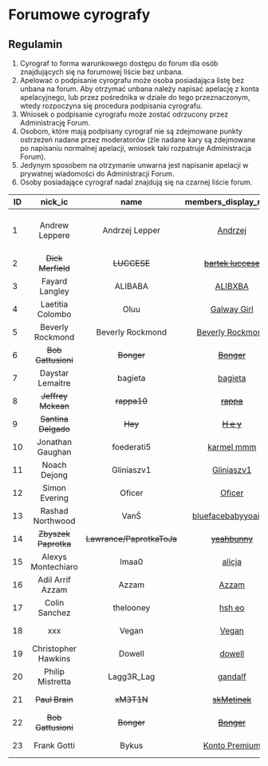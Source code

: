 # Forumowe cyrografy
## Regulamin
1. Cyrograf to forma warunkowego dostępu do forum dla osób znajdujących się na forumowej liście bez unbana.
2. Apelować o podpisanie cyrografu może osoba posiadająca listę bez unbana na forum. Aby otrzymać unbana należy napisać apelację z konta apelacyjnego, lub przez pośrednika w dziale do tego przeznaczonym, wtedy rozpoczyna się procedura podpisania cyrografu.
4. Wniosek o podpisanie cyrografu może zostać odrzucony przez Administrację Forum.
3. Osobom, które mają podpisany cyrograf nie są zdejmowane punkty ostrzeżeń nadane przez moderatorów (źle nadane kary są zdejmowane po napisaniu normalnej apelacji, wniosek taki rozpatruje Administracja Forum).
4. Jedynym sposobem na otrzymanie unwarna jest napisanie apelacji w prywatnej wiadomości do Administracji Forum.
5. Osoby posiadające cyrograf nadal znajdują się na czarnej liście forum.



| ID | nick_ic | name | members_display_name | Data |
|----|:-------:|:----:|:--------------------:|:----:|
| 1 | Andrew Leppere | Andrzej Lepper | [Andrzej](https://mrucznik-rp.pl/user/287-andrzej/) | 2018-08-12/2020-02-01 |
| 2 | ~~Dick Merfield~~ | ~~LUCCESE~~ | ~~[bartek luccese](https://mrucznik-rp.pl/user/347-bartek-luccese/)~~ | ~~2019-03-03~~ | 
| 3 | Fayard Langley | ALIBABA | [ALIBXBA](https://mrucznik-rp.pl/user/234-alibxba/) | 2019-03-30 |
| 4 | Laetitia Colombo | Oluu | [Galway Girl](https://mrucznik-rp.pl/user/10380-galway-girl/) | 2019-03-30 |
| 5 | Beverly Rockmond | Beverly Rockmond | [Beverly Rockmond](https://mrucznik-rp.pl/user/14628-beverly-rockmond/) | 2019-03-30 |
| 6 | ~~Bob Gattusioni~~ | ~~Bonger~~ | ~~[Bonger](https://mrucznik-rp.pl/user/453-bonger/)~~ | ~~2019-04-25~~ |
| 7 | Daystar Lemaitre | bagieta | [bagieta](https://mrucznik-rp.pl/user/769-bagieta/) | 2019-04-25 | 
| 8 | ~~Jeffrey Mckean~~ | ~~rappa10~~ | ~~[rappa](https://mrucznik-rp.pl/user/16099-rappa/)~~ | ~~2019-04-26~~ |
| 9 | ~~Santina Delgado~~ | ~~Hey~~ | ~~[H e y](https://mrucznik-rp.pl/user/4336-h-e-y/)~~ | ~~2019-05-19~~ | 
| 10 | Jonathan Gaughan | foederati5 | [karmel mmm](https://mrucznik-rp.pl/user/2428-kotgio/) | 2019-05-22 |
| 11 | Noach Dejong | Gliniaszv1 | [Gliniaszv1](https://mrucznik-rp.pl/user/3703-gliniaszv1/) | 2019-07-19 |
| 12 | Simon Evering | Oficer | [Oficer](https://mrucznik-rp.pl/user/98-oficer/) | 2019-06-19 |
| 13 | Rashad Northwood | VanŚ | [bluefacebabyyoaight](https://mrucznik-rp.pl/user/12246-bluefacebabyyoaight/) | 2019-07-30 |
| 14 | ~~Zbyszek Paprotka~~ | ~~Lawrance/PaprotkaToJa~~ | ~~[yeahbunny](https://mrucznik-rp.pl/user/8499-yeahbunny/)~~ | ~~2019-10-09~~|
| 15 | Alexys Montechiaro | lmaa0 | [alicja](https://mrucznik-rp.pl/user/3272-alicja/) | 2019-10-20 |
| 16 | Adil Arrif Azzam | Azzam | [Azzam](https://mrucznik-rp.pl/user/4191-azzam/) | 2020-01-02 |
| 17 | Colin Sanchez | thelooney | [hsh eo](https://mrucznik-rp.pl/user/5669-hsh-eo/) | 2020-01-26 |
| 18 | xxx | Vegan | [Vegan](https://mrucznik-rp.pl/user/1509-vegan/) | 2020-01-31 |
| 19 | Christopher Hawkins | Dowell | [dowell](https://mrucznik-rp.pl/user/2127-doweii/) | 2020-02-01 |
| 20 | Philip Mistretta | Lagg3R_Lag | [gandalf](https://mrucznik-rp.pl/user/3465-gandalf/) | 2020-02-01 |
| 21 | ~~Paul Brain~~ | ~~xM3T1N~~ | ~~[skMetinek](https://mrucznik-rp.pl/user/15814-skmetinek/)~~ | ~~2020-02-02~~ |
| 22 | ~~Bob Gattusioni~~ | ~~Bonger~~ | ~~[Bonger](https://mrucznik-rp.pl/user/453-bonger/)~~ | ~~2020-02-20~~ |
| 23 | Frank Gotti | Bykus | [Konto Premium](https://mrucznik-rp.pl/user/384-konto-premium/) | 2020-03-09 |

